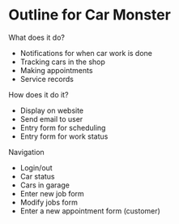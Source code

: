 # Outline for Car Monster

What does it do?
   - Notifications for when car work is done
   - Tracking cars in the shop
   - Making appointments
   - Service records
  
How does it do it?
  - Display on website
  - Send email to user
  - Entry form for scheduling
  - Entry form for work status

Navigation
   - Login/out
   - Car status
   - Cars in garage
   - Enter new job form
   - Modify jobs form
   - Enter a new appointment form (customer)
 